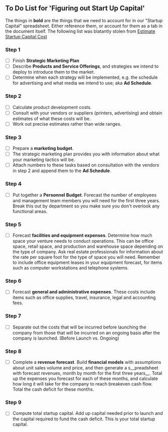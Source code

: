 ## To Do List for 'Figuring out Start Up Capital'
The things in __bold__ are the things that we need to account for in our "Startup Capital" spreadsheet. Either reference them, or account for them as a tab in the document itself. The following list was blatantly stolen from [Estimate Startup Capital Cost](http://smallbusiness.chron.com/estimate-start-up-capital-starting-business-1859.html)


### Step 1
- [ ] Finish __Strategic Marketing Plan__
- [ ] Describe __Products and Service Offerings__, and strategies we intend to deploy to introduce them to the market.
- [ ] Determine when each strategy will be implemented, e.g. the schedule for advertising and what media we intend to use; aka __Ad Schedule__.

### Step 2
- [ ] Calculate product development costs.
- [ ] Consult with your vendors or suppliers (printers, advertising) and obtain estimates of what these costs will be. 
- [ ] Work out precise estimates rather than wide ranges.

### Step 3
- [ ] Prepare a __marketing budget__.
- [ ] The strategic marketing plan provides you with information about what your marketing tactics will be. 
- [ ] Attach numbers to these tasks based on consultation with the vendors in step 2 and append them to the __Ad Schedule__.

### Step 4 
- [ ] Put together a __Personnel Budget__.  Forecast the number of employees and management team members you will need for the first three years. Break this out by department so you make sure you don't overlook any functional areas.

### Step 5
- [ ] Forecast __facilities and equipment expenses__. Determine how much space your venture needs to conduct operations. This can be office space, retail space, and production and warehouse space depending on the type of company. Ask real estate professionals for information about the rate per square foot for the type of space you will need. Remember to include office equipment leases in your equipment forecast, for items such as computer workstations and telephone systems.

### Step 6
- [ ] Forecast __general and administrative expenses__. These costs include items such as office supplies, travel, insurance, legal and accounting fees.

### Step 7
- [ ] Separate out the costs that will be incurred before launching the company from those that will be incurred on an ongoing basis after the company is launched. (Before Launch vs. Ongoing)

### Step 8
- [ ] Complete a __revenue forecast__. Build __financial models__ with assumptions about unit sales volume and price, and then generate a s__preadsheet with forecast revenues, month by month for the first three years__. Total up the expenses you forecast for each of these months, and calculate how long it will take for the company to reach breakeven cash flow. Total the cash deficit for these months.

### Step 9
- [ ] Compute total startup capital. Add up capital needed prior to launch and the capital required to fund the cash deficit. This is your total startup capital.


